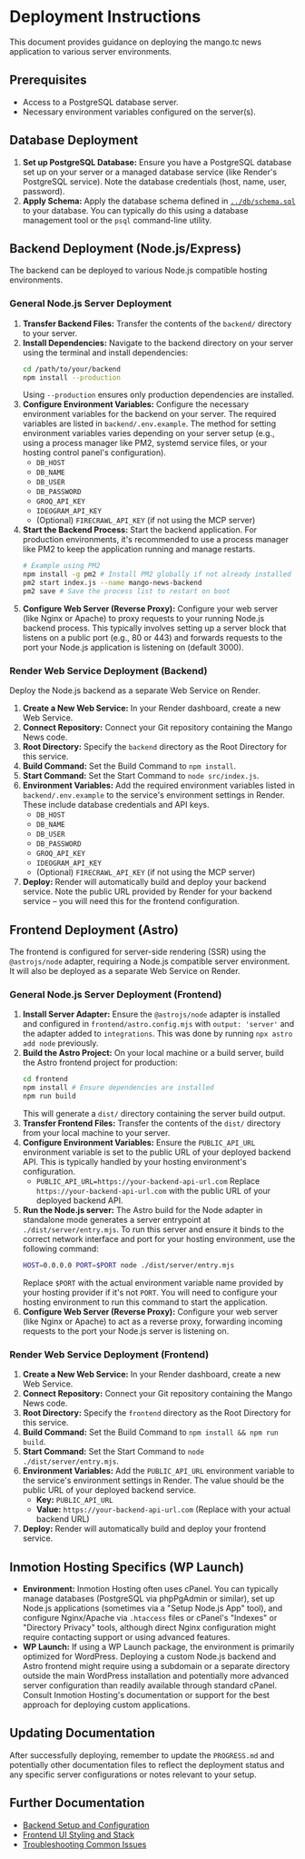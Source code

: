 # Deployment Instructions

This document provides guidance on deploying the mango.tc news application to various server environments.

## Prerequisites

*   Access to a PostgreSQL database server.
*   Necessary environment variables configured on the server(s).

## Database Deployment

1.  **Set up PostgreSQL Database:** Ensure you have a PostgreSQL database set up on your server or a managed database service (like Render's PostgreSQL service). Note the database credentials (host, name, user, password).
2.  **Apply Schema:** Apply the database schema defined in [`../db/schema.sql`](../db/schema.sql) to your database. You can typically do this using a database management tool or the `psql` command-line utility.

## Backend Deployment (Node.js/Express)

The backend can be deployed to various Node.js compatible hosting environments.

### General Node.js Server Deployment

1.  **Transfer Backend Files:** Transfer the contents of the `backend/` directory to your server.
2.  **Install Dependencies:** Navigate to the backend directory on your server using the terminal and install dependencies:
    ```bash
    cd /path/to/your/backend
    npm install --production
    ```
    Using `--production` ensures only production dependencies are installed.
3.  **Configure Environment Variables:** Configure the necessary environment variables for the backend on your server. The required variables are listed in `backend/.env.example`. The method for setting environment variables varies depending on your server setup (e.g., using a process manager like PM2, systemd service files, or your hosting control panel's configuration).
    *   `DB_HOST`
    *   `DB_NAME`
    *   `DB_USER`
    *   `DB_PASSWORD`
    *   `GROQ_API_KEY`
    *   `IDEOGRAM_API_KEY`
    *   (Optional) `FIRECRAWL_API_KEY` (if not using the MCP server)
4.  **Start the Backend Process:** Start the backend application. For production environments, it's recommended to use a process manager like PM2 to keep the application running and manage restarts.
    ```bash
    # Example using PM2
    npm install -g pm2 # Install PM2 globally if not already installed
    pm2 start index.js --name mango-news-backend
    pm2 save # Save the process list to restart on boot
    ```
5.  **Configure Web Server (Reverse Proxy):** Configure your web server (like Nginx or Apache) to proxy requests to your running Node.js backend process. This typically involves setting up a server block that listens on a public port (e.g., 80 or 443) and forwards requests to the port your Node.js application is listening on (default 3000).

### Render Web Service Deployment (Backend)

Deploy the Node.js backend as a separate Web Service on Render.

1.  **Create a New Web Service:** In your Render dashboard, create a new Web Service.
2.  **Connect Repository:** Connect your Git repository containing the Mango News code.
3.  **Root Directory:** Specify the `backend` directory as the Root Directory for this service.
4.  **Build Command:** Set the Build Command to `npm install`.
5.  **Start Command:** Set the Start Command to `node src/index.js`.
6.  **Environment Variables:** Add the required environment variables listed in `backend/.env.example` to the service's environment settings in Render. These include database credentials and API keys.
    *   `DB_HOST`
    *   `DB_NAME`
    *   `DB_USER`
    *   `DB_PASSWORD`
    *   `GROQ_API_KEY`
    *   `IDEOGRAM_API_KEY`
    *   (Optional) `FIRECRAWL_API_KEY` (if not using the MCP server)
7.  **Deploy:** Render will automatically build and deploy your backend service. Note the public URL provided by Render for your backend service – you will need this for the frontend configuration.

## Frontend Deployment (Astro)

The frontend is configured for server-side rendering (SSR) using the `@astrojs/node` adapter, requiring a Node.js compatible server environment. It will also be deployed as a separate Web Service on Render.

### General Node.js Server Deployment (Frontend)

1.  **Install Server Adapter:** Ensure the `@astrojs/node` adapter is installed and configured in `frontend/astro.config.mjs` with `output: 'server'` and the adapter added to `integrations`. This was done by running `npx astro add node` previously.
2.  **Build the Astro Project:** On your local machine or a build server, build the Astro frontend project for production:
    ```bash
    cd frontend
    npm install # Ensure dependencies are installed
    npm run build
    ```
    This will generate a `dist/` directory containing the server build output.
3.  **Transfer Frontend Files:** Transfer the contents of the `dist/` directory from your local machine to your server.
4.  **Configure Environment Variables:** Ensure the `PUBLIC_API_URL` environment variable is set to the public URL of your deployed backend API. This is typically handled by your hosting environment's configuration.
    *   `PUBLIC_API_URL=https://your-backend-api-url.com`
    Replace `https://your-backend-api-url.com` with the public URL of your deployed backend API.
5.  **Run the Node.js server:** The Astro build for the Node adapter in standalone mode generates a server entrypoint at `./dist/server/entry.mjs`. To run this server and ensure it binds to the correct network interface and port for your hosting environment, use the following command:
    ```bash
    HOST=0.0.0.0 PORT=$PORT node ./dist/server/entry.mjs
    ```
    Replace `$PORT` with the actual environment variable name provided by your hosting provider if it's not `PORT`. You will need to configure your hosting environment to run this command to start the application.
6.  **Configure Web Server (Reverse Proxy):** Configure your web server (like Nginx or Apache) to act as a reverse proxy, forwarding incoming requests to the port your Node.js server is listening on.

### Render Web Service Deployment (Frontend)

1.  **Create a New Web Service:** In your Render dashboard, create a new Web Service.
2.  **Connect Repository:** Connect your Git repository containing the Mango News code.
3.  **Root Directory:** Specify the `frontend` directory as the Root Directory for this service.
4.  **Build Command:** Set the Build Command to `npm install && npm run build`.
5.  **Start Command:** Set the Start Command to `node ./dist/server/entry.mjs`.
6.  **Environment Variables:** Add the `PUBLIC_API_URL` environment variable to the service's environment settings in Render. The value should be the public URL of your deployed backend service.
    *   **Key:** `PUBLIC_API_URL`
    *   **Value:** `https://your-backend-api-url.com` (Replace with your actual backend URL)
7.  **Deploy:** Render will automatically build and deploy your frontend service.

## Inmotion Hosting Specifics (WP Launch)

*   **Environment:** Inmotion Hosting often uses cPanel. You can typically manage databases (PostgreSQL via phpPgAdmin or similar), set up Node.js applications (sometimes via a "Setup Node.js App" tool), and configure Nginx/Apache via `.htaccess` files or cPanel's "Indexes" or "Directory Privacy" tools, although direct Nginx configuration might require contacting support or using advanced features.
*   **WP Launch:** If using a WP Launch package, the environment is primarily optimized for WordPress. Deploying a custom Node.js backend and Astro frontend might require using a subdomain or a separate directory outside the main WordPress installation and potentially more advanced server configuration than readily available through standard cPanel. Consult Inmotion Hosting's documentation or support for the best approach for deploying custom applications.

## Updating Documentation

After successfully deploying, remember to update the `PROGRESS.md` and potentially other documentation files to reflect the deployment status and any specific server configurations or notes relevant to your setup.

## Further Documentation

*   [Backend Setup and Configuration](./backend-setup.md)
*   [Frontend UI Styling and Stack](./frontend-ui.md)
*   [Troubleshooting Common Issues](./troubleshooting.md)
